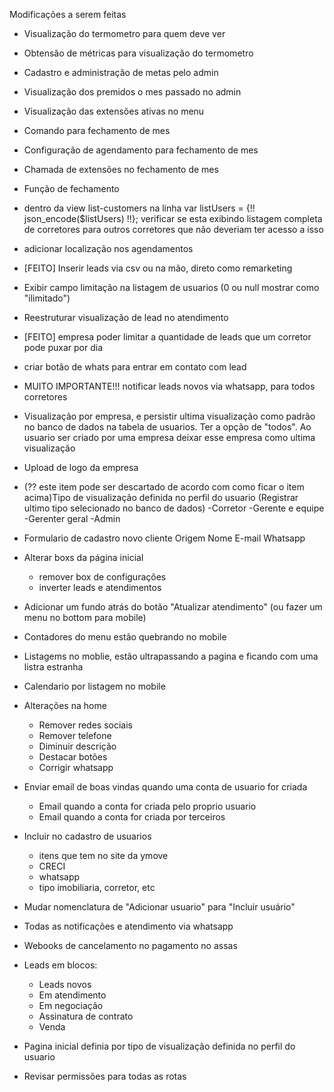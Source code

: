 Modificações a serem feitas

- Visualização do termometro para quem deve ver
- Obtensão de métricas para visualização do termometro
- Cadastro e administração de metas pelo admin
- Visualização dos premidos o mes passado no admin
- Visualização das extensões ativas no menu
- Comando para fechamento de mes
- Configuração de agendamento para fechamento de mes
- Chamada de extensões no fechamento de mes
- Função de fechamento
- dentro da view list-customers na linha var listUsers = {!! json_encode($listUsers) !!}; verificar se esta exibindo listagem completa de corretores para outros corretores que não deveriam ter acesso a isso

- adicionar localização nos agendamentos


- [FEITO] Inserir leads via csv ou na mão, direto como remarketing

- Exibir campo limitação na listagem de usuarios (0 ou null mostrar como "ilimitado")

- Reestruturar visualização de lead no atendimento

- [FEITO] empresa poder limitar a quantidade de leads que um corretor pode puxar por dia

- criar botão de whats para entrar em contato com lead

- MUITO IMPORTANTE!!! notificar leads novos via whatsapp, para todos corretores

- Visualização por empresa, e persistir ultima visualização como padrão no banco de dados na tabela de usuarios. Ter a opção de "todos". Ao usuario ser criado por uma empresa deixar esse empresa como ultima visualização

- Upload de logo da empresa

- (?? este item pode ser descartado de acordo com como ficar o item acima)Tipo de visualização definida no perfil do usuario (Registrar ultimo tipo selecionado no banco de dados)
    -Corretor
    -Gerente e equipe
    -Gerenter geral
    -Admin 

- Formulario de cadastro novo cliente
        Origem
        Nome 
        E-mail
        Whatsapp

- Alterar boxs da página inicial
    - remover box de configurações
    - inverter leads e atendimentos

- Adicionar um fundo atrás do botão "Atualizar atendimento" (ou fazer um menu no bottom para mobile)

- Contadores do menu estão quebrando no mobile

- Listagems no moblie, estão ultrapassando a pagina e ficando com uma listra estranha

- Calendario por listagem no mobile

- Alterações na home
    - Remover redes sociais
    - Remover telefone
    - Diminuir descrição
    - Destacar botões
    - Corrigir whatsapp

- Enviar email de boas vindas quando uma conta de usuario for criada
    - Email quando a conta for criada pelo proprio usuario
    - Email quando a conta for criada por terceiros

- Incluir no cadastro de usuarios
    - itens que tem no site da ymove
    - CRECI
    - whatsapp
    - tipo imobiliaria, corretor, etc

- Mudar nomenclatura de "Adicionar usuario" para "Incluir usuário"

- Todas as notificações e atendimento via whatsapp

- Webooks de cancelamento no pagamento no assas

- Leads em blocos:
    - Leads novos
    - Em atendimento
    - Em negociação 
    - Assinatura de contrato
    - Venda

- Pagina inicial definia por tipo de visualização definida no perfil do usuario

- Revisar permissões para todas as rotas
